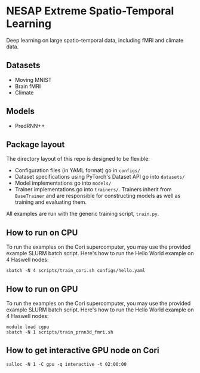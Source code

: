 # NESAP Extreme Spatio-Temporal Learning

Deep learning on large spatio-temporal data, including fMRI and climate data.

## Datasets

- Moving MNIST
- Brain fMRI
- Climate

## Models

- PredRNN++

## Package layout

The directory layout of this repo is designed to be flexible:
- Configuration files (in YAML format) go in `configs/`
- Dataset specifications using PyTorch's Dataset API go into `datasets/`
- Model implementations go into `models/`
- Trainer implementations go into `trainers/`. Trainers inherit from
  `BaseTrainer` and are responsible for constructing models as well as training
  and evaluating them.

All examples are run with the generic training script, `train.py`.

## How to run on CPU

To run the examples on the Cori supercomputer, you may use the provided
example SLURM batch script. Here's how to run the Hello World example on 4
Haswell nodes:

`sbatch -N 4 scripts/train_cori.sh configs/hello.yaml`

## How to run on GPU

To run the examples on the Cori supercomputer, you may use the provided
example SLURM batch script. Here's how to run the Hello World example on 4
Haswell nodes:

```{bash}
module load cgpu
sbatch -N 1 scripts/train_prnn3d_fmri.sh
```

## How to get interactive GPU node on Cori
`salloc -N 1 -C gpu -q interactive -t 02:00:00` 

